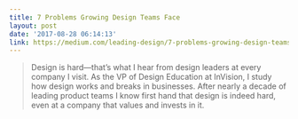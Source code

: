 ```yaml
---
title: 7 Problems Growing Design Teams Face
layout: post
date: '2017-08-28 06:14:13'
link: https://medium.com/leading-design/7-problems-growing-design-teams-face-5fd94292d405
---
```


> Design is hard—that’s what I hear from design leaders at every company I visit. As the VP of Design Education at InVision, I study how design works and breaks in businesses. After nearly a decade of leading product teams I know first hand that design is indeed hard, even at a company that values and invests in it.
